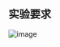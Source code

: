 ## 实验要求

![image](https://user-images.githubusercontent.com/42886406/144773939-b338dec3-a963-4188-8481-01987a2d1904.png)

